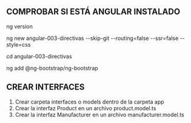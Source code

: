 
## COMPROBAR SI ESTÁ ANGULAR INSTALADO

ng version

ng new angular-003-directivas --skip-git --routing=false --ssr=false --style=css

cd angular-003-directivas

ng add @ng-bootstrap/ng-bootstrap

## CREAR INTERFACES

1. Crear carpeta interfaces o models dentro de la carpeta app
2. Crear la interfaz Product en un archivo product.model.ts
3. Crear la interfaz Manufacturer en un archivo manufacturer.model.ts
